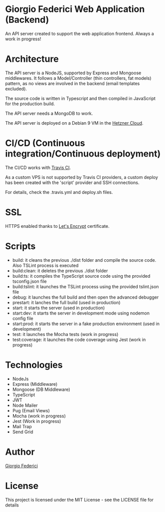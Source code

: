 # Giorgio Federici Web Application (Backend)

An API server created to support the web application frontend.
Always a work in progress!

# Architecture

The API server is a NodeJS, supported by Express and Mongoose middlewares. It follows a Model/Controller (thin controllers, fat models) pattern, as no views are involved in the backend (email templates excluded).

The source code is written in Typescript and then compiled in JavaScript for the production build.

The API server needs a MongoDB to work.

The API server is deployed on a Debian 9 VM in the [Hetzner Cloud](https://www.hetzner.com/cloud).

# CI/CD (Continuous integration/Continuous deployment)

The CI/CD works with [Travis CI](https://travis-ci.org/).

As a custom VPS is not supported by Travis CI providers, a custom deploy has been created with the 'script' provider and SSH connections.

For details, check the .travis.yml and deploy.sh files.

# SSL

HTTPS enabled thanks to [Let's Encrypt](https://letsencrypt.org/) certificate.

# Scripts

- build: it cleans the previous ./dist folder and compile the source code. Also TSLint process is executed
- build:clean: it deletes the previous ./dist folder
- build:ts: it compiles the TypeScript source code using the provided tsconfig.json file
- build:tslint: it launches the TSLint process using the provided tslint.json file
- debug: it launches the full build and then open the advanced debugger
- prestart: it lanches the full build (used in production)
- start: it starts the server (used in production)
- start:dev: it starts the server in development mode using nodemon config file
- start:prod: it starts the server in a fake production environment (used in development)
- test: it launches the Mocha tests (work in progress)
- test:coverage: it launches the code coverage using Jest (work in progress)

# Technologies

- NodeJs
- Express (Middleware)
- Mongoose (DB Middleware)
- TypeScript
- JWT
- Node Mailer
- Pug (Email Views)
- Mocha (work in progress)
- Jest (Work in progress)
- Mail Trap
- Send Grid

# Author

[Giorgio Federici](https://giorgiofederici.com)

# License

This project is licensed under the MIT License - see the LICENSE file for details
